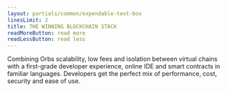 ```yaml
---
layout: partials/common/expendable-text-box
linesLimit: 2
title: THE WINNING BLOCKCHAIN STACK
readMoreButton: read more
readLessButton: read less
---
```


Combining Orbs scalability, low fees and isolation between virtual chains with a first-grade developer experience, online IDE and smart contracts in familiar languages. Developers get the perfect mix of performance, cost, security and ease of use.
